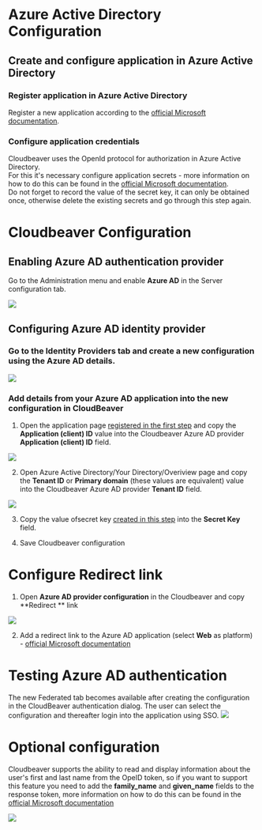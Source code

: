 
# Azure Active Directory Configuration
## Create and configure application in Azure Active Directory
### Register application in Azure Active Directory 
Register a new application according to the [official Microsoft documentation](https://docs.microsoft.com/en-us/azure/active-directory/develop/quickstart-register-app#register-an-application).  
### Configure application credentials
Сloudbeaver uses the OpenId protocol for authorization in Azure Active Directory.  
For this it's necessary configure application secrets - more information on how to do this can be found in the [official Microsoft documentation](https://docs.microsoft.com/en-us/azure/active-directory/develop/quickstart-register-app#add-a-client-secret).  
Do not forget to record the value of the secret key, it can only be obtained once, otherwise delete the existing secrets and go through this step again.

# Cloudbeaver Configuration
## Enabling Azure AD authentication provider
Go to the Administration menu and enable **Azure AD** in the Server configuration tab.

![](https://github.com/dbeaver/cloudbeaver/wiki/images/administration/identify_providers/aad/aad_switcher.png)

## Configuring Azure AD identity provider
### Go to the Identity Providers tab and create a new configuration using the Azure AD details.
![](https://github.com/dbeaver/cloudbeaver/wiki/images/administration/identify_providers/aad/aad_provider.png)
### Add details from your Azure AD application into the new configuration in CloudBeaver

1. Open the application page [registered in the first step](https://github.com/dbeaver/cloudbeaver/wiki/Azure-AD-authentication/_edit#register-application-in-azure-active-directory) and copy the **Application (client) ID** value into the Cloudbeaver Azure AD provider **Application (client) ID** field.

![](https://github.com/dbeaver/cloudbeaver/wiki/images/administration/identify_providers/aad/aad_application_page_app_id.png)

2. Open Azure Active Directory/Your Directory/Overiview page and  copy the **Tenant ID** or **Primary domain** (these values are equivalent) value into the Cloudbeaver Azure AD provider **Tenant ID** field.

![](https://github.com/dbeaver/cloudbeaver/wiki/images/administration/identify_providers/aad/aad_application_page_tenant_id.png)

3. Copy the value ofsecret key [created in this step](https://github.com/dbeaver/cloudbeaver/wiki/Azure-AD-authentication/_edit#configure-application-credentials) into the **Secret Key** field.

4. Save Cloudbeaver configuration

# Configure Redirect link
1. Open **Azure AD provider configuration** in the Cloudbeaver and copy **Redirect ** link

![](https://github.com/dbeaver/cloudbeaver/wiki/images/administration/identify_providers/aad/aad_redirect_link.png)

2. Add a redirect link to the Azure AD application (select **Web** as platform) - [official Microsoft documentation](https://docs.microsoft.com/en-us/azure/active-directory/develop/quickstart-register-app#add-a-redirect-uri)

# Testing Azure AD authentication
The new Federated tab becomes available after creating the configuration in the CloudBeaver authentication dialog. The user can select the configuration and thereafter login into the application using SSO.
![](https://github.com/dbeaver/cloudbeaver/wiki/images/administration/identify_providers/aad/aad_login_dialog.png)


# Optional configuration

Cloudbeaver supports the ability to read and display information about the user's first and last name from the OpeID token, so if you want to support this feature you need to add the **family_name** and **given_name** fields to the response token, more information on how to do this can be found in the [official Microsoft documentation](https://docs.microsoft.com/en-us/azure/active-directory/develop/active-directory-optional-claims#configuring-optional-claims) 

![](https://github.com/dbeaver/cloudbeaver/wiki/images/administration/identify_providers/aad/aad_token_configuration.png)

